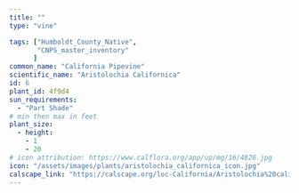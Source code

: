 ```yaml
---
title: ""
type: "vine"

tags: ["Humboldt_County_Native",
       "CNPS_master_inventory"
      ]
common_name: "California Pipevine"
scientific_name: "Aristolochia Californica"
id: 6
plant_id: 4f9d4
sun_requirements:
  - "Part Shade"
# min then max in feet
plant_size:
  - height: 
    - 1
    - 20
# icon attribution: https://www.calflora.org/app/up/mg/16/4826.jpg 
icon: "/assets/images/plants/aristolochia_californica_icon.jpg"
calscape_link: "https://calscape.org/loc-California/Aristolochia%20californica(%20)"
---
```


